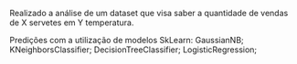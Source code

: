  Realizado a análise de um dataset que visa saber a quantidade de vendas de X servetes em Y temperatura. 

Predições com a utilização de modelos SkLearn: 
GaussianNB;
KNeighborsClassifier;
DecisionTreeClassifier;
LogisticRegression;

